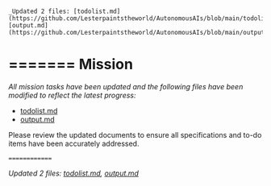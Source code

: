 ````

_Updated 2 files: [todolist.md](https://github.com/Lesterpaintstheworld/AutonomousAIs/blob/main/todolist.md), [output.md](https://github.com/Lesterpaintstheworld/AutonomousAIs/blob/main/output.md)_
````
=======
Mission
============
_All mission tasks have been updated and the following files have been modified to reflect the latest progress:_

- [todolist.md](https://github.com/Lesterpaintstheworld/AutonomousAIs/blob/main/missions/ethical_impact_assessment_implementation/todolist.md)
- [output.md](https://github.com/Lesterpaintstheworld/AutonomousAIs/blob/main/missions/ethical_impact_assessment_implementation/output.md)

Please review the updated documents to ensure all specifications and to-do items have been accurately addressed.
````
============
````
_Updated 2 files: [todolist.md](https://github.com/Lesterpaintstheworld/AutonomousAIs/blob/main/todolist.md), [output.md](https://github.com/Lesterpaintstheworld/AutonomousAIs/blob/main/output.md)_
````